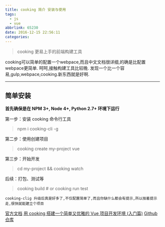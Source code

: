 ```yaml
---
title: cooking 简介 安装与使用
tags:
  - js
  - vue
abbrlink: 65230
date: 2016-12-15 22:56:11
categories:
---
```


> cooking 更易上手的前端构建工具

cooking可以简单的配置一个webpace,而且中文文档很详细,的确是比配置webpace更简单.
呵呵,接触构建工具比较晚. 发现一个比一个容易,gulp,webpace,cooking.新东西就是好啊.

----

## 简单安装

**首先确保是在 NPM 3+, Node 4+, Python 2.7+ 环境下运行**


第一步：安装 cooking 命令行工具

>npm i cooking-cli -g

第二步：使用创建项目

>cooking create my-project vue

第三步：开始开发

>cd my-project && cooking watch

后续：打包、测试等

>cooking build # or cooking run test

`cooking-clig 升级后真是好多了,不仅配置简单了,而且你缺什么都会有提示,所以按着提示走,很快就能建立个项目`

[官方文档](https://cookingjs.github.io/zh-cn/intro.html)
[用 cooking 搭建一个简单又优雅的 Vue 项目开发环境 (入门篇)](https://zhuanlan.zhihu.com/p/22387692)
[Github仓库](https://github.com/ElemeFE/cooking/blob/master/README_zh-cn.md)
